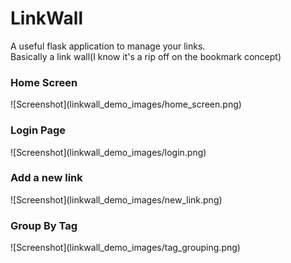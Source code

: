 # LinkWall

A useful flask application to manage your links. 
<br>
Basically a link wall(I know it's a rip off on the bookmark concept)
<br>
<h3>Home Screen </h3>
![Screenshot](linkwall_demo_images/home_screen.png)
 <h3>Login Page </h3>
![Screenshot](linkwall_demo_images/login.png)
 <h3>Add a new link </h3>
![Screenshot](linkwall_demo_images/new_link.png)
 <h3>Group By Tag </h3>
![Screenshot](linkwall_demo_images/tag_grouping.png)


